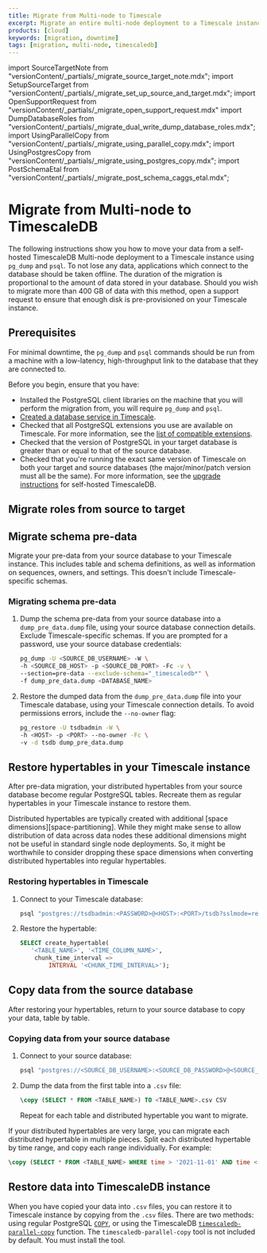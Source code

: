 ```yaml
---
title: Migrate from Multi-node to Timescale
excerpt: Migrate an entire multi-node deployment to a Timescale instance with downtime using COPY
products: [cloud]
keywords: [migration, downtime]
tags: [migration, multi-node, timescaledb]
---
```


import SourceTargetNote from "versionContent/_partials/_migrate_source_target_note.mdx";
import SetupSourceTarget from "versionContent/_partials/_migrate_set_up_source_and_target.mdx";
import OpenSupportRequest from "versionContent/_partials/_migrate_open_support_request.mdx"
import DumpDatabaseRoles from "versionContent/_partials/_migrate_dual_write_dump_database_roles.mdx";
import UsingParallelCopy from "versionContent/_partials/_migrate_using_parallel_copy.mdx";
import UsingPostgresCopy from "versionContent/_partials/_migrate_using_postgres_copy.mdx";
import PostSchemaEtal from "versionContent/_partials/_migrate_post_schema_caggs_etal.mdx";

# Migrate from Multi-node to TimescaleDB

The following instructions show you how to move your data from a self-hosted
TimescaleDB Multi-node deployment to a Timescale instance using `pg_dump` and `psql`.
To not lose any data, applications which connect to the database should be taken
offline. The duration of the migration is proportional to the amount of data
stored in your database. Should you wish to migrate more than 400 GB of data with
this method, open a support request to ensure that enough disk is pre-provisioned
on your Timescale instance.

<OpenSupportRequest />

<SourceTargetNote />

## Prerequisites

For minimal downtime, the `pg_dump` and `psql` commands should be run from a machine
with a low-latency, high-throughput link to the database that they are connected to.

Before you begin, ensure that you have:

- Installed the PostgreSQL client libraries on the machine that you will
  perform the migration from, you will require `pg_dump` and `psql`.
- [Created a database service in Timescale].
- Checked that all PostgreSQL extensions you use are available on Timescale.
  For more information, see the [list of compatible extensions].
- Checked that the version of PostgreSQL in your target database is greater
  than or equal to that of the source database.
- Checked that you're running the exact same version of Timescale on both your
  target and source databases (the major/minor/patch version must all be the
  same). For more information, see the [upgrade instructions] for self-hosted
  TimescaleDB.

[Created a database service in Timescale]: /getting-started/:currentVersion:/services/
[list of compatible extensions]: /use-timescale/:currentVersion:/extensions/
[upgrade instructions]: /self-hosted/:currentVersion:/upgrades/about-upgrades/

## Migrate roles from source to target

<DumpDatabaseRoles />

<SetupSourceTarget />

## Migrate schema pre-data

Migrate your pre-data from your source database to your Timescale instance. This
includes table and schema definitions, as well as information on sequences,
owners, and settings. This doesn't include Timescale-specific schemas.

<Procedure>

### Migrating schema pre-data

1.  Dump the schema pre-data from your source database into a `dump_pre_data.dump` file, using
    your source database connection details. Exclude Timescale-specific schemas.
    If you are prompted for a password, use your source database credentials:

    ```bash
    pg_dump -U <SOURCE_DB_USERNAME> -W \
    -h <SOURCE_DB_HOST> -p <SOURCE_DB_PORT> -Fc -v \
    --section=pre-data --exclude-schema="_timescaledb*" \
    -f dump_pre_data.dump <DATABASE_NAME>
    ```

1.  Restore the dumped data from the `dump_pre_data.dump` file into your Timescale
    database, using your Timescale connection details. To avoid
    permissions errors, include the `--no-owner` flag:

    ```bash
    pg_restore -U tsdbadmin -W \
    -h <HOST> -p <PORT> --no-owner -Fc \
    -v -d tsdb dump_pre_data.dump
    ```

</Procedure>

## Restore hypertables in your Timescale instance

After pre-data migration, your distributed hypertables from your source database
become regular PostgreSQL tables. Recreate them as regular hypertables
in your Timescale instance to restore them. 

<Highlight type="note">
Distributed hypertables are typically created with additional
[space dimensions][space-partitioning]. While they might make sense to allow
distribution of data across data nodes these additional dimensions might not be
useful in standard single node deployments. So, it might be worthwhile to
consider dropping these space dimensions when converting distributed hypertables
into regular hypertables.
</Highlight>

<Procedure>

### Restoring hypertables in Timescale

1.  Connect to your Timescale database:

    ```bash
    psql "postgres://tsdbadmin:<PASSWORD>@<HOST>:<PORT>/tsdb?sslmode=require"
    ```

1.  Restore the hypertable:

    ```sql
    SELECT create_hypertable(
       '<TABLE_NAME>', '<TIME_COLUMN_NAME>',
        chunk_time_interval =>
            INTERVAL '<CHUNK_TIME_INTERVAL>');
    ```

</Procedure>

## Copy data from the source database

After restoring your hypertables, return to your source database to copy your
data, table by table.

<Procedure>

### Copying data from your source database

1.  Connect to your source database:

    ```bash
    psql "postgres://<SOURCE_DB_USERNAME>:<SOURCE_DB_PASSWORD>@<SOURCE_DB_HOST>:<SOURCE_DB_PORT>/<SOURCE_DB_NAME>?sslmode=require"
    ```

1.  Dump the data from the first table into a `.csv` file:

    ```sql
    \copy (SELECT * FROM <TABLE_NAME>) TO <TABLE_NAME>.csv CSV
    ```

    Repeat for each table and distributed hypertable you want to migrate.

</Procedure>

<Highlight type="note">
If your distributed hypertables are very large, you can migrate each distributed
hypertable in multiple pieces. Split each distributed hypertable by time range,
and copy each range individually. For example:

```sql
\copy (SELECT * FROM <TABLE_NAME> WHERE time > '2021-11-01' AND time < '2011-11-02') TO <TABLE_NAME_DATE_RANGE>.csv CSV
```

</Highlight>

## Restore data into TimescaleDB instance

When you have copied your data into `.csv` files, you can restore it to
Timescale instance by copying from the `.csv` files. There are two methods: using
regular PostgreSQL [`COPY`][copy], or using the TimescaleDB
[`timescaledb-parallel-copy`][timescaledb-parallel-copy] function. The `timescaledb-parallel-copy`
tool is not included by default. You must install the tool.

<UsingParallelCopy />

<UsingPostgresCopy />

<PostSchemaEtal />

[space-partitioning]: /use-timescale/:currentVersion:/hypertables/about-hypertables#space-partitioning
[copy]: https://www.postgresql.org/docs/9.2/sql-copy.html
[extensions]: /use-timescale/:currentVersion:/extensions/
[install-selfhosted]: /self-hosted/:currentVersion:/install/
[pg_dump]: https://www.postgresql.org/docs/current/app-pgdump.html
[pg_restore]: https://www.postgresql.org/docs/current/app-pgrestore.html
[psql]: /use-timescale/:currentVersion:/integrations/query-admin/about-psql/
[timescaledb-parallel-copy]: https://github.com/timescale/timescaledb-parallel-copy
[upgrading-postgresql]: https://kb-managed.timescale.com/en/articles/5368016-perform-a-postgresql-major-version-upgrade
[upgrading-postgresql-self-hosted]: /self-hosted/:currentVersion:/upgrades/upgrade-pg/
[upgrading-timescaledb]: /self-hosted/:currentVersion:/upgrades/major-upgrade/
